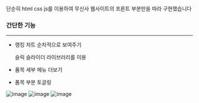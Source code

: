 단순히 html css js를 이용하여
무신사 웹사이트의 프론트 부분만을 따라 구현했습니다

### 간단한 기능
---

- 랭킹 차트 순차적으로 보여주기

  슬릭 슬라이더 라이브러리를 이용

- 품목 세부 메뉴 더보기

- 품목 부분 토글링

![image](https://github.com/supersimples/musinsaclone/assets/124879683/39d916aa-e451-44e2-8eb3-3cdf8cf0d220)
![image](https://github.com/supersimples/musinsaclone/assets/124879683/141aa51b-9941-41da-b0fa-f77ad461e1fc)
![image](https://github.com/supersimples/musinsaclone/assets/124879683/95177ebc-b38a-4862-b64c-f470fb3302c8)
